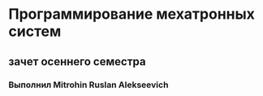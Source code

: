 # Программирование мехатронных систем

## зачет осеннего семестра

### Выполнил Mitrohin Ruslan Alekseevich
